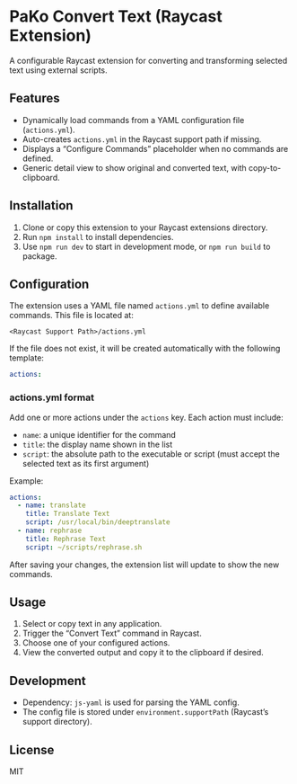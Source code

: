 # PaKo Convert Text (Raycast Extension)

A configurable Raycast extension for converting and transforming selected text using external scripts.

## Features

- Dynamically load commands from a YAML configuration file (`actions.yml`).
- Auto-creates `actions.yml` in the Raycast support path if missing.
- Displays a “Configure Commands” placeholder when no commands are defined.
- Generic detail view to show original and converted text, with copy-to-clipboard.

## Installation

1. Clone or copy this extension to your Raycast extensions directory.
2. Run `npm install` to install dependencies.
3. Use `npm run dev` to start in development mode, or `npm run build` to package.

## Configuration

The extension uses a YAML file named `actions.yml` to define available commands. This file is located at:

```
<Raycast Support Path>/actions.yml
```

If the file does not exist, it will be created automatically with the following template:

```yaml
actions:
```

### actions.yml format

Add one or more actions under the `actions` key. Each action must include:

- `name`: a unique identifier for the command  
- `title`: the display name shown in the list  
- `script`: the absolute path to the executable or script (must accept the selected text as its first argument)  

Example:

```yaml
actions:
  - name: translate
    title: Translate Text
    script: /usr/local/bin/deeptranslate
  - name: rephrase
    title: Rephrase Text
    script: ~/scripts/rephrase.sh
```

After saving your changes, the extension list will update to show the new commands.

## Usage

1. Select or copy text in any application.  
2. Trigger the “Convert Text” command in Raycast.  
3. Choose one of your configured actions.  
4. View the converted output and copy it to the clipboard if desired.

## Development

- Dependency: `js-yaml` is used for parsing the YAML config.  
- The config file is stored under `environment.supportPath` (Raycast’s support directory).

## License

MIT
